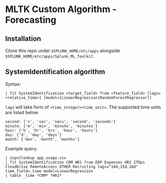 # MLTK Custom Algorithm - Forecasting


## Installation

Clone this repo under `$SPLUNK_HOME/etc/apps` alongside `$SPLUNK_HOME/etc/apps/Splunk_ML_Toolkit`.


## SystemIdentification algorithm

Syntax:

```
| fit SystemIdentification <target_field> from <feature_field> [lags=<relative_time>] [model=[LinearRegression|RandomForestRegressor]]
```

`lags` will take form of `<time_integer><time_unit>`. The supported time units are listed below.

```
second: {'s', 'sec', 'secs', 'second', 'seconds'}
minute: {'m', 'min', 'minute', 'minutes'}
hour: {'h', 'hr', 'hrs', 'hour', 'hours'}
day: {'d', 'day', 'days'}
month: {'mon', 'month', 'months'}
```

Example query:

```
| inputlookup app_usage.csv
| fit SystemIdentification CRM HR1 from ERP Expenses HR2 ITOps CloudDrive RemoteAccess OTHER Recruiting lags="14d,15d,16d" time_field=_time model=LinearRegression
| table _time *CRM* *HR1*
```
